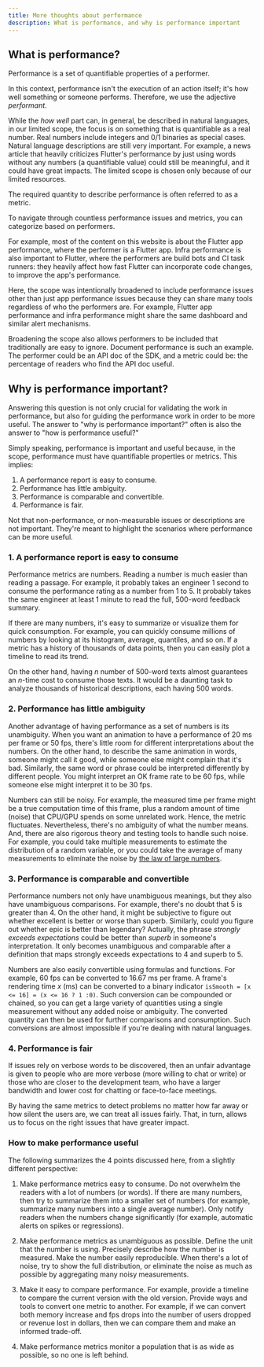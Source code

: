 ```yaml
---
title: More thoughts about performance
description: What is performance, and why is performance important
---
```


## What is performance?

Performance is a set of quantifiable properties of a performer.

In this context, performance isn't the execution of an action itself;
it's how well something or someone performs. Therefore, we use the adjective
 _performant_.

While the _how well_ part can, in general, be described in natural languages,
in our limited scope, the focus is on something that is quantifiable as a real
number. Real numbers include integers and 0/1 binaries as special cases.
Natural language descriptions are still very important. For example, a news
article that heavily criticizes Flutter's performance by just using words
without any numbers (a quantifiable value) could still be meaningful, and it
could have great impacts. The limited scope is chosen only because of our
limited resources.

The required quantity to describe performance is often referred to as a
metric.

To navigate through countless performance issues and metrics, you can categorize
based on performers.

For example, most of the content on this website is about the Flutter app
performance, where the performer is a Flutter app. Infra performance is also
important to Flutter, where the performers are build bots and CI task runners:
they heavily affect how fast Flutter can incorporate code changes, to improve
the app's performance.

Here, the scope was intentionally broadened to include performance issues other
than just app performance issues because they can share many tools regardless of
who the performers are. For example, Flutter app performance and infra
performance might share the same dashboard and similar alert mechanisms.

Broadening the scope also allows performers to be included that traditionally
are easy to ignore. Document performance is such an example. The performer
could be an API doc of the SDK, and a metric could be: the percentage of readers
who find the API doc useful.

## Why is performance important?

Answering this question is not only crucial for validating the work in
performance, but also for guiding the performance work in order to be more
useful. The answer to "why is performance important?" often is also the answer
to "how is performance useful?"

Simply speaking, performance is important and useful because, in the scope,
performance must have quantifiable properties or metrics. This implies:
1. A performance report is easy to consume.
2. Performance has little ambiguity.
3. Performance is comparable and convertible.
4. Performance is fair.

Not that non-performance, or non-measurable issues or descriptions are not
important. They're meant to highlight the scenarios where performance can be
more useful.

### 1. A performance report is easy to consume

Performance metrics are numbers. Reading a number is much easier than reading a
passage. For example, it probably takes an engineer 1 second to consume the
performance rating as a number from 1 to 5. It probably takes the same engineer
at least 1 minute to read the full, 500-word feedback summary.

If there are many numbers, it's easy to summarize or visualize them for quick
consumption. For example, you can quickly consume millions of numbers by
looking at its histogram, average, quantiles, and so on. If a metric has a
history of thousands of data points, then you can easily plot a timeline to
read its trend.

On the other hand, having _n_ number of 500-word texts almost guarantees an
_n_-time cost to consume those texts. It would be a daunting task to analyze
thousands of historical descriptions, each having 500 words.

### 2. Performance has little ambiguity

Another advantage of having performance as a set of numbers is its unambiguity.
When you want an animation to have a performance of 20 ms per frame or
50 fps, there's little room for different interpretations about the numbers. On
the other hand, to describe the same animation in words, someone might call it
good, while someone else might complain that it's bad. Similarly, the same
word or phrase could be interpreted differently by different people. You might
interpret an OK frame rate to be 60 fps, while someone else might interpret it
to be 30 fps.

Numbers can still be noisy. For example, the measured time per frame might
be a true computation time of this frame, plus a random amount of time (noise)
that CPU/GPU spends on some unrelated work. Hence, the metric fluctuates.
Nevertheless, there's no ambiguity of what the number means. And, there are
also rigorous theory and testing tools to handle such noise. For example, you
could take multiple measurements to estimate the distribution of a random
variable, or you could take the average of many measurements to eliminate the
noise by [the law of large numbers][1].

### 3. Performance is comparable and convertible

Performance numbers not only have unambiguous meanings, but they also have
unambiguous comparisons. For example, there's no doubt that 5 is greater than 4.
On the other hand, it might be subjective to figure out whether excellent is
better or worse than superb. Similarly, could you figure out whether epic is
better than legendary? Actually, the phrase _strongly exceeds expectations_
could be better than _superb_ in someone's interpretation. It only becomes
unambiguous and comparable after a definition that maps strongly exceeds
expectations to 4 and superb to 5.

Numbers are also easily convertible using formulas and functions. For example,
60 fps can be converted to 16.67 ms per frame. A frame's rendering
time _x_ (ms) can be converted to a binary indicator
`isSmooth = [x <= 16] = (x <= 16 ? 1 :0)`. Such conversion can be compounded or
chained, so you can get a large variety of quantities using a single
measurement without any added noise or ambiguity. The converted quantity can
then be used for further comparisons and consumption. Such conversions are
almost impossible if you're dealing with natural languages.

### 4. Performance is fair

If issues rely on verbose words to be discovered, then an unfair advantage is
given to people who are more verbose (more willing to chat or write) or those
who are closer to the development team, who have a larger bandwidth and lower
cost for chatting or face-to-face meetings.

By having the same metrics to detect problems no matter how far away or how
silent the users are, we can treat all issues fairly. That, in turn,
allows us to focus on the right issues that have greater impact.

### How to make performance useful

The following summarizes the 4 points discussed here, from a slightly different
perspective:
1. Make performance metrics easy to consume. Do not overwhelm the readers with a
   lot of numbers (or words). If there are many numbers, then try to summarize
   them into a smaller set of numbers (for example, summarize many numbers into
   a single average number). Only notify readers when the numbers change
   significantly (for example, automatic alerts on spikes or regressions).

2. Make performance metrics as unambiguous as possible. Define the unit that the
   number is using. Precisely describe how the number is measured. Make the
   number easily reproducible. When there's a lot of noise, try to show the full
   distribution, or eliminate the noise as much as possible by aggregating many
   noisy measurements.

3. Make it easy to compare performance. For example, provide a timeline to
   compare the current version with the old version. Provide ways and tools to
   convert one metric to another. For example, if we can convert both memory
   increase and fps drops into the number of users dropped or revenue lost in
   dollars, then we can compare them and make an informed trade-off.

4. Make performance metrics monitor a population that is as wide as possible,
   so no one is left behind.

[1]: https://en.wikipedia.org/wiki/Law_of_large_numbers
